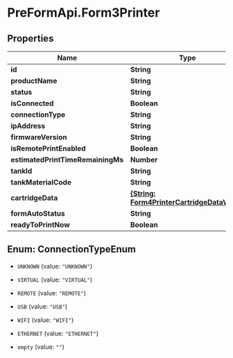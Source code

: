 # PreFormApi.Form3Printer

## Properties

Name | Type | Description | Notes
------------ | ------------- | ------------- | -------------
**id** | **String** |  | 
**productName** | **String** |  | 
**status** | **String** |  | 
**isConnected** | **Boolean** |  | 
**connectionType** | **String** |  | 
**ipAddress** | **String** |  | 
**firmwareVersion** | **String** |  | 
**isRemotePrintEnabled** | **Boolean** |  | 
**estimatedPrintTimeRemainingMs** | **Number** |  | 
**tankId** | **String** |  | 
**tankMaterialCode** | **String** |  | 
**cartridgeData** | [**{String: Form4PrinterCartridgeDataValue}**](Form4PrinterCartridgeDataValue.md) |  | 
**formAutoStatus** | **String** |  | 
**readyToPrintNow** | **Boolean** |  | 



## Enum: ConnectionTypeEnum


* `UNKNOWN` (value: `"UNKNOWN"`)

* `VIRTUAL` (value: `"VIRTUAL"`)

* `REMOTE` (value: `"REMOTE"`)

* `USB` (value: `"USB"`)

* `WIFI` (value: `"WIFI"`)

* `ETHERNET` (value: `"ETHERNET"`)

* `empty` (value: `""`)




